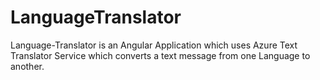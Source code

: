 # LanguageTranslator
Language-Translator is an Angular Application which uses Azure Text Translator Service which converts a text message from one Language to another.
